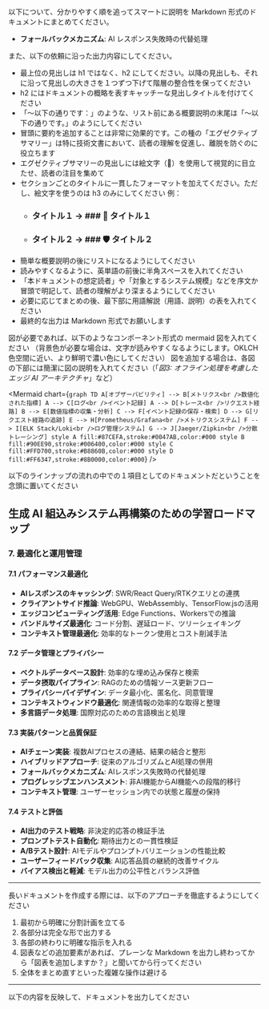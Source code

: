 以下について、分かりやすく順を追ってスマートに説明を Markdown 形式のドキュメントにまとめてください。

- **フォールバックメカニズム**: AI レスポンス失敗時の代替処理

また、以下の依頼に沿った出力内容にしてください。
- 最上位の見出しは h1 ではなく、h2 にしてください。以降の見出しも、それに沿って見出しの大きさを１つずつ下げて階層の整合性を保ってください
- h2 にはドキュメントの概略を表すキャッチーな見出しタイトルを付けてください
- 「～以下の通りです：」のような、リスト前にある概要説明の末尾は「～以下の通りです。」のようにしてください
- 冒頭に要約を追加することは非常に効果的です。この種の「エグゼクティブサマリー」は特に技術文書において、読者の理解を促進し、離脱を防ぐのに役立ちます
- エグゼクティブサマリーの見出しには絵文字（🔑）を使用して視覚的に目立たせ、読者の注目を集めて
- セクションごとのタイトルに一貫したフォーマットを加えてください。ただし、絵文字を使うのは h3 のみにしてください
 例：
   * ### タイトル１ → ### 🔧 タイトル１
   * ### タイトル２ → ### 🛡️ タイトル２
- 簡単な概要説明の後にリストになるようにしてください
- 読みやすくなるように、英単語の前後に半角スペースを入れてください
- 「本ドキュメントの想定読者」や「対象とするシステム規模」などを序文か冒頭で明記して、読者の理解がより深まるようにしてください
- 必要に応じてまとめの後、最下部に用語解説（用語、説明）の表を入れてください
- 最終的な出力は Markdown 形式でお願いします

図が必要であれば、以下のようなコンポーネント形式の mermaid 図を入れてください
（背景色が必要な場合は、文字が読みやすくなるようにします。OKLCH色空間に近い、より鮮明で濃い色にしてください）
図を追加する場合は、各図の下部には簡潔に図の説明を入れてください（「*図3: オフライン処理を考慮したエッジ AI アーキテクチャ*」など）

<Mermaid chart={`
graph TD
    A[オブザーバビリティ] --> B[メトリクス<br />数値化された指標]
    A --> C[ログ<br />イベント記録]
    A --> D[トレース<br />リクエスト経路]
    B --> E[数値指標の収集・分析]
    C --> F[イベント記録の保存・検索]
    D --> G[リクエスト経路の追跡]
    E --> H[Prometheus/Grafana<br />メトリクスシステム]
    F --> I[ELK Stack/Loki<br />ログ管理システム]
    G --> J[Jaeger/Zipkin<br />分散トレーシング]
    style A fill:#87CEFA,stroke:#0047AB,color:#000
    style B fill:#90EE90,stroke:#006400,color:#000
    style C fill:#FFD700,stroke:#B8860B,color:#000
    style D fill:#FF6347,stroke:#8B0000,color:#000
`} />

以下のラインナップの流れの中での１項目としてのドキュメントだということを念頭に置いてください

## 生成 AI 組込みシステム再構築のための学習ロードマップ

### 7. 最適化と運用管理

#### 7.1 パフォーマンス最適化

- **AIレスポンスのキャッシング**: SWR/React Query/RTKクエリとの連携
- **クライアントサイド推論**: WebGPU、WebAssembly、TensorFlow.jsの活用
- **エッジコンピューティング活用**: Edge Functions、Workersでの推論
- **バンドルサイズ最適化**: コード分割、遅延ロード、ツリーシェイキング
- **コンテキスト管理最適化**: 効率的なトークン使用とコスト削減手法

#### 7.2 データ管理とプライバシー

- **ベクトルデータベース設計**: 効率的な埋め込み保存と検索
- **データ摂取パイプライン**: RAGのための情報ソース更新フロー
- **プライバシーバイデザイン**: データ最小化、匿名化、同意管理
- **コンテキストウィンドウ最適化**: 関連情報の効率的な取得と整理
- **多言語データ処理**: 国際対応のための言語検出と処理

#### 7.3 実装パターンと品質保証

- **AIチェーン実装**: 複数AIプロセスの連結、結果の結合と整形
- **ハイブリッドアプローチ**: 従来のアルゴリズムとAI処理の併用
- **フォールバックメカニズム**: AIレスポンス失敗時の代替処理
- **プログレッシブエンハンスメント**: 非AI機能からAI機能への段階的移行
- **コンテキスト管理**: ユーザーセッション内での状態と履歴の保持

#### 7.4 テストと評価

- **AI出力のテスト戦略**: 非決定的応答の検証手法
- **プロンプトテスト自動化**: 期待出力との一貫性検証
- **A/Bテスト設計**: AIモデルやプロンプトバリエーションの性能比較
- **ユーザーフィードバック収集**: AI応答品質の継続的改善サイクル
- **バイアス検出と軽減**: モデル出力の公平性とバランス評価
---

長いドキュメントを作成する際には、以下のアプローチを徹底するようにしてください

1. 最初から明確に分割計画を立てる
2. 各部分は完全な形で出力する
3. 各部の終わりに明確な指示を入れる
4. 図表などの追加要素があれば、プレーンな Markdown を出力し終わってから「図表を追加しますか？」と聞いてから行ってください
5. 全体をまとめ直すといった複雑な操作は避ける

---

以下の内容を反映して、ドキュメントを出力してください
